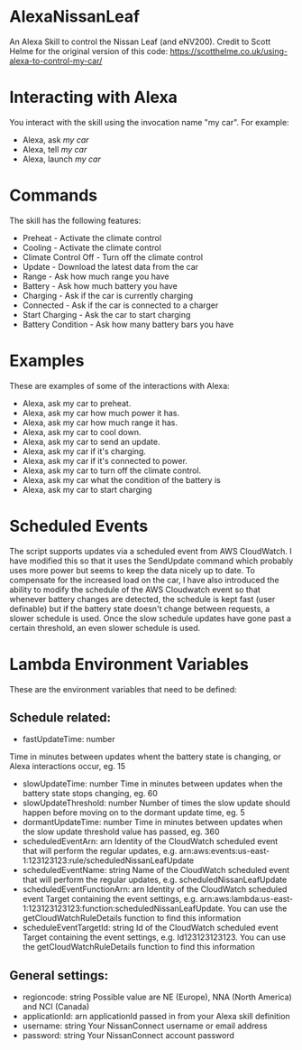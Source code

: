 # AlexaNissanLeaf
An Alexa Skill to control the Nissan Leaf (and eNV200).
Credit to Scott Helme for the original version of this code: https://scotthelme.co.uk/using-alexa-to-control-my-car/

# Interacting with Alexa
You interact with the skill using the invocation name "my car". For example:

* Alexa, ask *my car*
* Alexa, tell *my car*
* Alexa, launch *my car*

# Commands
The skill has the following features:

* Preheat - Activate the climate control
* Cooling - Activate the climate control
* Climate Control Off - Turn off the climate control
* Update - Download the latest data from the car
* Range - Ask how much range you have
* Battery - Ask how much battery you have
* Charging - Ask if the car is currently charging
* Connected - Ask if the car is connected to a charger
* Start Charging - Ask the car to start charging
* Battery Condition - Ask how many battery bars you have

# Examples
These are examples of some of the interactions with Alexa:

* Alexa, ask my car to preheat.
* Alexa, ask my car how much power it has.
* Alexa, ask my car how much range it has.
* Alexa, ask my car to cool down. 
* Alexa, ask my car to send an update. 
* Alexa, ask my car if it's charging.
* Alexa, ask my car if it's connected to power.
* Alexa, ask my car to turn off the climate control.
* Alexa, ask my car what the condition of the battery is
* Alexa, ask my car to start charging

# Scheduled Events
The script supports updates via a scheduled event from AWS CloudWatch. I have modified this so that it uses the SendUpdate command which probably uses more power but seems to keep the data nicely up to date.
To compensate for the increased load on the car, I have also introduced the ability to modify the schedule of the AWS Cloudwatch event so that whenever battery changes are detected, the schedule is kept fast (user definable) but if the battery state doesn't change between requests, a slower schedule is used. Once the slow schedule updates have gone past a certain threshold, an even slower schedule is used.

# Lambda Environment Variables
These are the environment variables that need to be defined:

## Schedule related:
* fastUpdateTime: number

Time in minutes between updates whent the battery state is changing, or Alexa interactions occur, eg. 15
* slowUpdateTime: number
Time in minutes between updates when the battery state stops changing, eg. 60
* slowUpdateThreshold: number
Number of times the slow update should happen before moving on to the dormant update time, eg. 5
* dormantUpdateTime: number
Time in minutes between updates when the slow update threshold value has passed, eg. 360
* scheduledEventArn: arn
Identity of the CloudWatch scheduled event that will perform the regular updates, e.g. arn:aws:events:us-east-1:123123123:rule/scheduledNissanLeafUpdate
* scheduledEventName: string
Name of the CloudWatch scheduled event that will perform the regular updates, e.g. scheduledNissanLeafUpdate
* scheduledEventFunctionArn: arn
Identity of the CloudWatch scheduled event Target containing the event settings, e.g. arn:aws:lambda:us-east-1:123123123123:function:scheduledNissanLeafUpdate. You can use the getCloudWatchRuleDetails function to find this information
* scheduleEventTargetId: string
Id of the CloudWatch scheduled event Target containing the event settings, e.g. Id123123123123. You can use the getCloudWatchRuleDetails function to find this information

## General settings:
* regioncode: string
Possible value are NE (Europe), NNA (North America) and NCI (Canada)
* applicationId: arn
applicationId passed in from your Alexa skill definition
* username: string
Your NissanConnect username or email address
* password: string
Your NissanConnect account password
